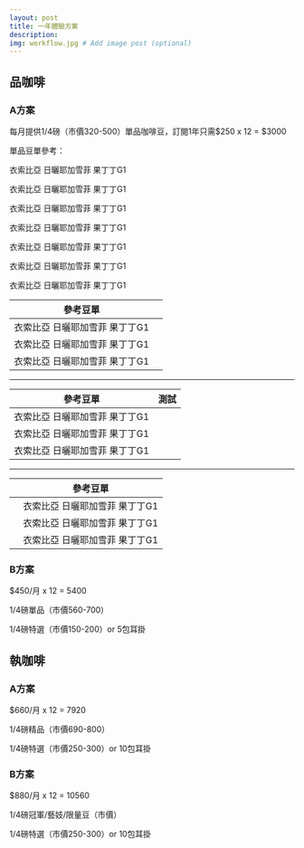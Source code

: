 ```yaml
---
layout: post
title: 一年體驗方案
description: 
img: workflow.jpg # Add image post (optional)
---
```

## 品咖啡

### A方案

每月提供1/4磅（市價320-500）單品咖啡豆，訂閱1年只需$250 x 12 = $3000

單品豆單參考：

衣索比亞 日曬耶加雪菲 果丁丁G1

衣索比亞 日曬耶加雪菲 果丁丁G1

衣索比亞 日曬耶加雪菲 果丁丁G1

衣索比亞 日曬耶加雪菲 果丁丁G1

衣索比亞 日曬耶加雪菲 果丁丁G1

衣索比亞 日曬耶加雪菲 果丁丁G1

衣索比亞 日曬耶加雪菲 果丁丁G1

|            參考豆單            |      |
| :----------------------------: | ---- |
| 衣索比亞 日曬耶加雪菲 果丁丁G1 |      |
| 衣索比亞 日曬耶加雪菲 果丁丁G1 |      |
| 衣索比亞 日曬耶加雪菲 果丁丁G1 |      |

---

|            參考豆單            | 測試 |
| :----------------------------: | ---- |
| 衣索比亞 日曬耶加雪菲 果丁丁G1 |      |
| 衣索比亞 日曬耶加雪菲 果丁丁G1 |      |
| 衣索比亞 日曬耶加雪菲 果丁丁G1 |      |

---

|      | 參考豆單                       |
| :--: | ------------------------------ |
|      | 衣索比亞 日曬耶加雪菲 果丁丁G1 |
|      | 衣索比亞 日曬耶加雪菲 果丁丁G1 |
|      | 衣索比亞 日曬耶加雪菲 果丁丁G1 |


### B方案

$450/月 x 12 = 5400

1/4磅單品（市價560-​700）

1/4磅特選（市價150-200）or 5包耳掛

## 執咖啡

### A方案

$660/月 x 12 = 7920

1/4磅精品（市價690-​800）

1/4磅特選（市價250-300）or 10包耳掛

### B方案

$880/月 x 12 = 10560

1/4磅冠軍/藝妓/限量豆（市價）

1/4磅特選（市價250-300）or 10包耳掛